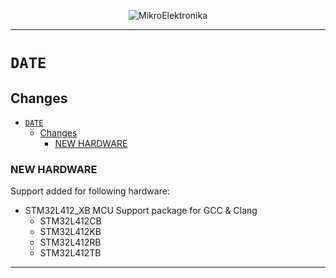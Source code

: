 <p align="center">
  <img src="http://www.mikroe.com/img/designs/beta/logo_small.png?raw=true" alt="MikroElektronika"/>
</p>

---

# `DATE`

## Changes

- [`DATE`](#date)
  - [Changes](#changes)
    - [NEW HARDWARE](#new-hardware)

### NEW HARDWARE

Support added for following hardware:

- STM32L412_XB MCU Support package for GCC & Clang
  - STM32L412CB
  - STM32L412KB
  - STM32L412RB
  - STM32L412TB

---
